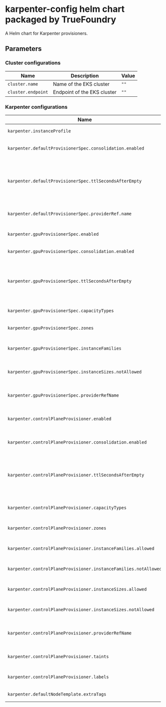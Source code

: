 # karpenter-config helm chart packaged by TrueFoundry
A Helm chart for Karpenter provisioners.

## Parameters

### Cluster configurations

| Name               | Description                 | Value |
| ------------------ | --------------------------- | ----- |
| `cluster.name`     | Name of the EKS cluster     | `""`  |
| `cluster.endpoint` | Endpoint of the EKS cluster | `""`  |

### Karpenter configurations

| Name                                                            | Description                                                                                                                     | Value                                                                                      |
| --------------------------------------------------------------- | ------------------------------------------------------------------------------------------------------------------------------- | ------------------------------------------------------------------------------------------ |
| `karpenter.instanceProfile`                                     | Instance profile of the karpenter                                                                                               | `""`                                                                                       |
| `karpenter.defaultProvisionerSpec.consolidation.enabled`        | Enable consolidation for default provisioner                                                                                    | `true`                                                                                     |
| `karpenter.defaultProvisionerSpec.ttlSecondsAfterEmpty`         | Seconds after which node should be deleted once it is empty. Either one of consolidation or ttlSecondsAfterEmpty should be used |                                                                                            |
| `karpenter.defaultProvisionerSpec.providerRef.name`             | AWS node template name for default provisioner                                                                                  | `default`                                                                                  |
| `karpenter.gpuProvisionerSpec.enabled`                          | Enable GPU provisioner for GPU nodes                                                                                            | `false`                                                                                    |
| `karpenter.gpuProvisionerSpec.consolidation.enabled`            | Enable consolidation for GPU provisioner                                                                                        | `true`                                                                                     |
| `karpenter.gpuProvisionerSpec.ttlSecondsAfterEmpty`             | Seconds after which node should be deleted once it is empty. Either one of consolidation or ttlSecondsAfterEmpty should be used | `300`                                                                                      |
| `karpenter.gpuProvisionerSpec.capacityTypes`                    | Capacity types for GPU provisioner                                                                                              | `["spot","on-demand"]`                                                                     |
| `karpenter.gpuProvisionerSpec.zones`                            | Zones to launch instances for GPU provisioner                                                                                   | `[]`                                                                                       |
| `karpenter.gpuProvisionerSpec.instanceFamilies`                 | Instance families to launch instances for GPU provisioner                                                                       | `["p2","p3","g4dn","g5","p4d","p4de"]`                                                     |
| `karpenter.gpuProvisionerSpec.instanceSizes.notAllowed`         | Instance Sizes that are not allowed to launch instances for GPU provisioner                                                     | `["nano","micro","metal"]`                                                                 |
| `karpenter.gpuProvisionerSpec.providerRefName`                  | Name of AWS node template to be used for GPU provisioner                                                                        | `default`                                                                                  |
| `karpenter.controlPlaneProvisioner.enabled`                     | Enable control plane provisioner for control plane workloads                                                                    | `false`                                                                                    |
| `karpenter.controlPlaneProvisioner.consolidation.enabled`       | Enable consolidation for control plane provisioner                                                                              | `true`                                                                                     |
| `karpenter.controlPlaneProvisioner.ttlSecondsAfterEmpty`        | Time (in seconds) after which node will be drained. Either one of consolidation or ttlSecondsAfterEmpty can be used             | `30`                                                                                       |
| `karpenter.controlPlaneProvisioner.capacityTypes`               | Capacity types of control plane provisioner                                                                                     | `["spot","on-demand"]`                                                                     |
| `karpenter.controlPlaneProvisioner.zones`                       | Zones to launch instances for control plane workloads                                                                           | `[]`                                                                                       |
| `karpenter.controlPlaneProvisioner.instanceFamilies.allowed`    | Allowed instance families for control plane workloads                                                                           | `[]`                                                                                       |
| `karpenter.controlPlaneProvisioner.instanceFamilies.notAllowed` | Not allowed instance families for control plane workloads                                                                       | `["t3","t2","t3a","p2","p3","p4d","p4de","g4dn","g5","g4ad","inf1","inf2","trn1","trn1n"]` |
| `karpenter.controlPlaneProvisioner.instanceSizes.allowed`       | Allowed instance sizes for control plane workloads                                                                              | `[]`                                                                                       |
| `karpenter.controlPlaneProvisioner.instanceSizes.notAllowed`    | Not allowed instance sizes for control plane workloads                                                                          | `["nano","12xlarge","16xlarge","24xlarge","32xlarge","metal"]`                             |
| `karpenter.controlPlaneProvisioner.providerRefName`             | Name of AWS node template to be used for control plane provisioner                                                              | `default`                                                                                  |
| `karpenter.controlPlaneProvisioner.taints`                      | Taints to be applied on the control plane provisioner nodes                                                                     | `{}`                                                                                       |
| `karpenter.controlPlaneProvisioner.labels`                      | Labels to be applied on the control plane provisioner nodes                                                                     | `{}`                                                                                       |
| `karpenter.defaultNodeTemplate.extraTags`                       | Additional tags for the node template.                                                                                          | `{}`                                                                                       |

